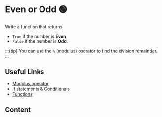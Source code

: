 # Even or Odd 🟢

Write a function that returns 

- `True` if the number is **Even**
- `False` if the number is **Odd**.

:::{tip}
You can use the `%` (modulus) operator to find the division remainder.
:::

## Useful Links

- [Modulus operator](https://www.geeksforgeeks.org/what-is-a-modulo-operator-in-python/)
- [If statements & Conditionals](https://www.w3schools.com/python/python_conditions.asp)
- [Functions](https://www.w3schools.com/python/python_functions.asp)

## Content

```{tableofcontents}
```
